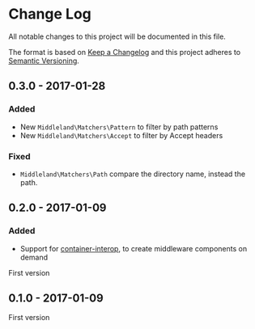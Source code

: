 # Change Log
All notable changes to this project will be documented in this file.

The format is based on [Keep a Changelog](http://keepachangelog.com/) 
and this project adheres to [Semantic Versioning](http://semver.org/).

## 0.3.0 - 2017-01-28

### Added

* New `Middleland\Matchers\Pattern` to filter by path patterns
* New `Middleland\Matchers\Accept` to filter by Accept headers

### Fixed

* `Middleland\Matchers\Path` compare the directory name, instead the path.

## 0.2.0 - 2017-01-09

### Added

* Support for [container-interop](https://github.com/container-interop/container-interop), to create middleware components on demand

First version

## 0.1.0 - 2017-01-09

First version
